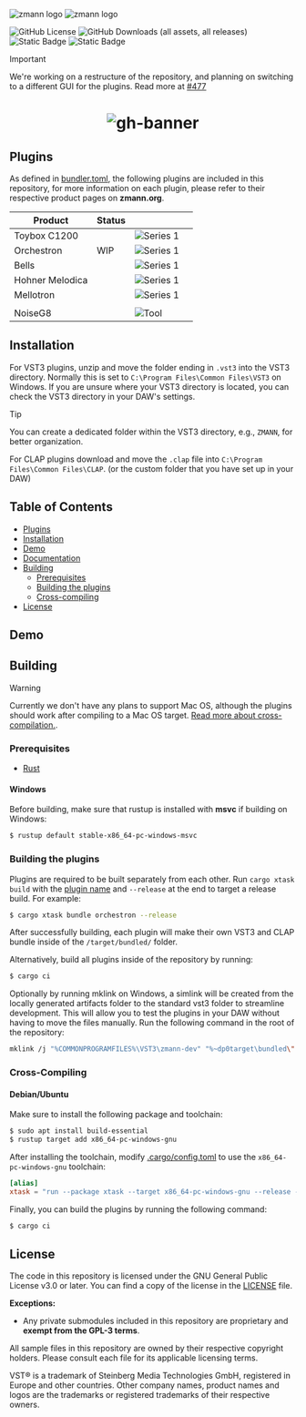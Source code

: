 ![zmann logo](.github/icons/logo-dark.png#gh-dark-mode-only)
![zmann logo](.github/icons/logo-light.png#gh-light-mode-only)

![GitHub License](https://img.shields.io/github/license/zmann-org/zmann?style=for-the-badge&labelColor=000)
![GitHub Downloads (all assets, all releases)](https://img.shields.io/github/downloads/zmann-org/zmann/total?style=for-the-badge&labelColor=000)
![Static Badge](https://img.shields.io/badge/VST3-C90827?style=for-the-badge&logo=steinberg&labelColor=000)
![Static Badge](https://img.shields.io/badge/CLAP-FFFFFF?style=for-the-badge&logo=clap&labelColor=000)
> [!IMPORTANT]  
> We're working on a restructure of the repository, and planning on switching to a different GUI for the plugins. Read more at [#477](https://github.com/zmann-org/zmann/issues/477)

<h1 align="center">

![gh-banner](https://raw.githubusercontent.com/zmann-org/zmann/main/.github/marketing/header-transparent-crop.png)

</h1>



## Plugins
As defined in [bundler.toml](./bundler.toml), the following plugins are included in this repository, for more information on each plugin, please refer to their respective product pages on **zmann.org**.

|Product|Status|||
|---|---|---|---|
|Toybox C1200||![Series 1](https://img.shields.io/badge/Series%202-0072f5?style=for-the-badge)||
|Orchestron|WIP|![Series 1](https://img.shields.io/badge/Series%202-0072f5?style=for-the-badge)||
|Bells||![Series 1](https://img.shields.io/badge/Series%202-0072f5?style=for-the-badge)||
|Hohner Melodica||![Series 1](https://img.shields.io/badge/Series%202-0072f5?style=for-the-badge)||
|Mellotron||![Series 1](https://img.shields.io/badge/Series%202-0072f5?style=for-the-badge)||
|   |   |   |
|NoiseG8||![Tool](https://img.shields.io/badge/DAW%20Tool-orange?style=for-the-badge)||


## Installation

For VST3 plugins, unzip and move the folder ending in `.vst3` into the VST3 directory. Normally this is set to `C:\Program Files\Common Files\VST3` on Windows. If you are unsure where your VST3 directory is located, you can check the VST3 directory in your DAW's settings.

> [!TIP]
> You can create a dedicated folder within the VST3 directory, e.g., `ZMANN`, for better organization.

For CLAP plugins download and move the `.clap` file into `C:\Program Files\Common Files\CLAP`. (or the custom folder that you have set up in your DAW)

## Table of Contents
- [Plugins](#plugins)
- [Installation](#installation)
- [Demo](#demo)
- [Documentation](#documentation)
- [Building](#building)
  - [Prerequisites](#prerequisites)
  - [Building the plugins](#building-the-plugins)
  - [Cross-compiling](#cross-compiling)
- [License](#license)

## Demo


## Building
> [!WARNING]  
> Currently we don't have any plans to support Mac OS, although the plugins should work after compiling to a Mac OS target. [Read more about cross-compilation.](#cross-compiling).
### Prerequisites
- [Rust](https://www.rust-lang.org/tools/install)

#### Windows
Before building, make sure that rustup is installed with **msvc** if building on Windows:
```bash
$ rustup default stable-x86_64-pc-windows-msvc
```

### Building the plugins
Plugins are required to be built separately from each other. Run `cargo xtask build` with the [plugin name](./bundler.toml) and `--release` at the end to target a release build. For example:
```bash
$ cargo xtask bundle orchestron --release
```
After successfully building, each plugin will make their own VST3 and CLAP bundle inside of the `/target/bundled/` folder. 

Alternatively, build all plugins inside of the repository by running:
```bash
$ cargo ci
```

Optionally by running mklink on Windows, a simlink will be created from the locally generated artifacts folder to the standard vst3 folder to streamline development. This will allow you to test the plugins in your DAW without having to move the files manually. Run the following command in the root of the repository:
```bash
mklink /j "%COMMONPROGRAMFILES%\VST3\zmann-dev" "%~dp0target\bundled\"
```

### Cross-Compiling
#### Debian/Ubuntu
Make sure to install the following package and toolchain:
```sh
$ sudo apt install build-essential
$ rustup target add x86_64-pc-windows-gnu
```
After installing the toolchain, modify [.cargo/config.toml](.cargo/config.toml) to use the `x86_64-pc-windows-gnu` toolchain:
```toml
[alias]
xtask = "run --package xtask --target x86_64-pc-windows-gnu --release --"
```
Finally, you can build the plugins by running the following command:
```bash
$ cargo ci
```

## License
The code in this repository is licensed under the GNU General Public License v3.0 or later. You can find a copy of the license in the [LICENSE](./LICENSE) file.

**Exceptions:**
<!-- - The crate located in `./crates/common_v2` is licensed under the [MIT License](./crates/common/LICENSE) and is **exempt from the GPL-3 terms** of this repository. -->
- Any private submodules included in this repository are proprietary and **exempt from the GPL-3 terms**.

All sample files in this repository are owned by their respective copyright holders. Please consult each file for its applicable licensing terms.

VST® is a trademark of Steinberg Media Technologies GmbH, registered in Europe and other countries. Other company names, product names and logos are the trademarks or registered trademarks of their respective owners.
